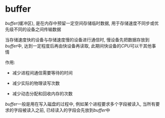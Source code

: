 <!--
 * @Description: 
 * @Version: 1.0
 * @Author: dalao
 * @Email: dalao@xxx.com
 * @Date: 2022-02-13 19:00:24
 * @LastEditors: dalao
 * @LastEditTime: 2022-04-16 11:27:06
-->

# buffer

$buffer$(缓冲区), 是在内存中预留一定空间存储临时数据, 用于存储速度不同步或优先级不同的设备之间传输数据

当存储速度快的设备与存储速度慢的设备进行通信时, 慢设备先把数据存放到$buffer$中, 达到一定程度后再由快设备再读取, 此期间快设备的$CPU$可以干其他事情

作用:

- 减少进程间通信需要等待的时间

- 减少实际的物理读写次数

- 减少动态分配和回收内存的次数

$buffer$一般是用在写入磁盘的过程中, 例如某个进程要求多个字段被读入, 当所有要求的字段被读入之前, 已经读入的字段会先放到$buffer$中
